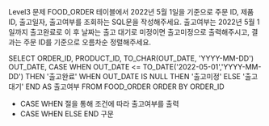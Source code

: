 Level3 문제
FOOD_ORDER 테이블에서 2022년 5월 1일을 기준으로 주문 ID, 제품 ID, 출고일자, 출고여부를 조회하는 SQL문을 작성해주세요. 
출고여부는 2022년 5월 1일까지 출고완료로 이 후 날짜는 출고 대기로 미정이면 출고미정으로 출력해주시고, 
결과는 주문 ID를 기준으로 오름차순 정렬해주세요.

SELECT ORDER_ID, PRODUCT_ID, TO_CHAR(OUT_DATE, 'YYYY-MM-DD') OUT_DATE,
    CASE
        WHEN OUT_DATE <= TO_DATE('2022-05-01','YYYY-MM-DD') THEN '출고완료'
        WHEN OUT_DATE IS NULL THEN '출고미정'
        ELSE '출고대기'
    END AS 출고여부
FROM FOOD_ORDER
ORDER BY ORDER_ID

- CASE WHEN 절을 통해 조건에 따라 출고여부를 출력
- CASE WHEN ELSE END 구문 
